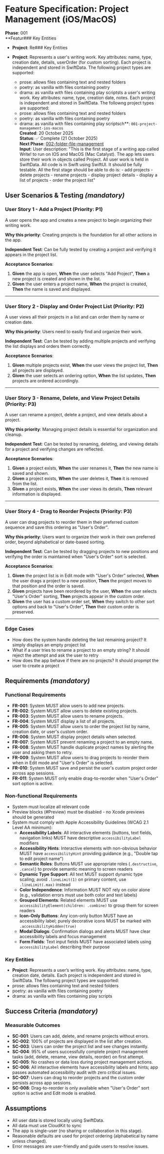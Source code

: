 
# Feature Specification: Project Management (iOS/MacOS)

**Phase**: 001  
**Featur### Key Entities

- **Project**: Re### Key Entities

- **Project**: Represents a user's writing work. Key attributes: name, type, creation date, details, userOrder (for custom sorting). Each project is independent and stored in SwiftData. The following project types are supported:
  - prose: allows files containing text and nested folders
  - poetry: as vanilla with files containing poetry
  - drama: as vanilla with files containing play scriptsts a user's writing work. Key attributes: name, type, creation date, notes. Each project is independent and stored in SwiftData. The followng project types are supported:
  - prose: allows files containing text and nested folders
  - poetry: as vanilla with files containing poetry
  - drama: as vanilla with files containing play scriptsch**: `001-project-management-ios-macos`  
**Created**: 20 October 2025  
**Status**: ✅ Complete (21 October 2025)  
**Next Phase**: [002-folder-file-management](../002-folder-file-management/spec.md)  
**Input**: User description: "This is the first stage of a writing app called Write! to run on IOS and MacOS (Mac Catalyst). The app lets users store their work in objects called Project. All user work is held in SwiftData. All code is in Swift using SwiftUI. It should be fully testable. All the first stage should be able to do is: - add projects - delete projects - rename projects - display project details - display a list of projects - order the project list"

## User Scenarios & Testing *(mandatory)*

### User Story 1 - Add a Project (Priority: P1)

A user opens the app and creates a new project to begin organizing their writing work.

**Why this priority**: Creating projects is the foundation for all other actions in the app.

**Independent Test**: Can be fully tested by creating a project and verifying it appears in the project list.

**Acceptance Scenarios**:

1. **Given** the app is open, **When** the user selects "Add Project", **Then** a new project is created and shown in the list.
2. **Given** the user enters a project name, **When** the project is created, **Then** the name is saved and displayed.

---

### User Story 2 - Display and Order Project List (Priority: P2)

A user views all their projects in a list and can order them by name or creation date.

**Why this priority**: Users need to easily find and organize their work.

**Independent Test**: Can be tested by adding multiple projects and verifying the list displays and orders them correctly.

**Acceptance Scenarios**:

1. **Given** multiple projects exist, **When** the user views the project list, **Then** all projects are displayed.
2. **Given** the user selects an ordering option, **When** the list updates, **Then** projects are ordered accordingly.

---

### User Story 3 - Rename, Delete, and View Project Details (Priority: P3)

A user can rename a project, delete a project, and view details about a project.

**Why this priority**: Managing project details is essential for organization and cleanup.

**Independent Test**: Can be tested by renaming, deleting, and viewing details for a project and verifying changes are reflected.

**Acceptance Scenarios**:

1. **Given** a project exists, **When** the user renames it, **Then** the new name is saved and shown.
2. **Given** a project exists, **When** the user deletes it, **Then** it is removed from the list.
3. **Given** a project exists, **When** the user views its details, **Then** relevant information is displayed.

---

### User Story 4 - Drag to Reorder Projects (Priority: P3)

A user can drag projects to reorder them in their preferred custom sequence and save this ordering as "User's Order".

**Why this priority**: Users want to organize their work in their own preferred order, beyond alphabetical or date-based sorting.

**Independent Test**: Can be tested by dragging projects to new positions and verifying the order is maintained when "User's Order" sort is selected.

**Acceptance Scenarios**:

1. **Given** the project list is in Edit mode with "User's Order" selected, **When** the user drags a project to a new position, **Then** the project moves to that position and the order is saved.
2. **Given** projects have been reordered by the user, **When** the user selects "User's Order" sorting, **Then** projects appear in the custom order.
3. **Given** the user has a custom order set, **When** they switch to other sort options and back to "User's Order", **Then** their custom order is preserved.

---

### Edge Cases
- How does the system handle deleting the last remaining project?
It simply displays an empty project list
- What if a user tries to rename a project to an empty string?
It should reject the attempt and ask the user to retry
- How does the app behave if there are no projects?
It should propmpt the user to create a project

## Requirements *(mandatory)*

### Functional Requirements

- **FR-001**: System MUST allow users to add new projects.
- **FR-002**: System MUST allow users to delete existing projects.
- **FR-003**: System MUST allow users to rename projects.
- **FR-004**: System MUST display a list of all projects.
- **FR-005**: System MUST allow users to order the project list by name, creation date, or user's custom order.
- **FR-006**: System MUST display project details when selected.
- **FR-007**: System MUST prevent renaming a project to an empty name.
- **FR-008**: System MUST handle duplicate project names by alerting the user and asking them to retry.
- **FR-009**: System MUST allow users to drag projects to reorder them when in Edit mode and "User's Order" is selected.
- **FR-010**: System MUST save and persist the user's custom project order across app sessions.
- **FR-011**: System MUST only enable drag-to-reorder when "User's Order" sort option is active.

### Non-functional Requirements

- System must localize all relevant code
- Preview blocks (#Preview) must be disabled - no Xcode previews should be generated
- System must comply with Apple Accessibility Guidelines (WCAG 2.1 Level AA minimum):
  - **Accessibility Labels**: All interactive elements (buttons, text fields, navigation links) MUST have descriptive `accessibilityLabel` modifiers
  - **Accessibility Hints**: Interactive elements with non-obvious behavior MUST have `accessibilityHint` providing guidance (e.g., "Double tap to edit project name")
  - **Semantic Roles**: Buttons MUST use appropriate roles (`.destructive`, `.cancel`) to provide semantic meaning to screen readers
  - **Dynamic Type Support**: All text MUST support dynamic type scaling; avoid `.lineLimit(1)` on primary content, use `.lineLimit(.max)` instead
  - **Color Independence**: Information MUST NOT rely on color alone (e.g., validation errors must use both color and text labels)
  - **Grouped Elements**: Related elements MUST use `accessibilityElement(children: .combine)` to group them for screen readers
  - **Icon-Only Buttons**: Any icon-only button MUST have an accessibility label; purely decorative icons MUST be marked with `.accessibilityHidden(true)`
  - **Modal Dialogs**: Confirmation dialogs and alerts MUST have clear accessibility labels and focus management
  - **Form Fields**: Text input fields MUST have associated labels using `accessibilityLabel` describing their purpose

### Key Entities

- **Project**: Represents a user’s writing work. Key attributes: name, type, creation date, details. Each project is independent and stored in SwiftData. The followng project types are supported:
- prose: allows files containing text and nested folders
- poetry: as vanilla with files containing poetry
- drama: as vanilla with files containing play scripts

## Success Criteria *(mandatory)*

### Measurable Outcomes

- **SC-001**: Users can add, delete, and rename projects without errors.
- **SC-002**: 100% of projects are displayed in the list after creation.
- **SC-003**: Users can order the project list and see changes instantly.
- **SC-004**: 95% of users successfully complete project management tasks (add, delete, rename, view details, reorder) on first attempt.
- **SC-005**: No crashes or data loss during project management actions.
- **SC-006**: All interactive elements have accessibility labels and hints; app passes automated accessibility audit with zero critical issues.
- **SC-007**: Users can drag to reorder projects and the custom order persists across app sessions.
- **SC-008**: Drag-to-reorder is only available when "User's Order" sort option is active and Edit mode is enabled.

## Assumptions

- All user data is stored locally using SwiftData.
- All data must use CloudKit to sync
- The app is single-user (no sharing or collaboration in this stage).
- Reasonable defaults are used for project ordering (alphabetical by name unless changed).
- Error messages are user-friendly and guide users to resolve issues.

